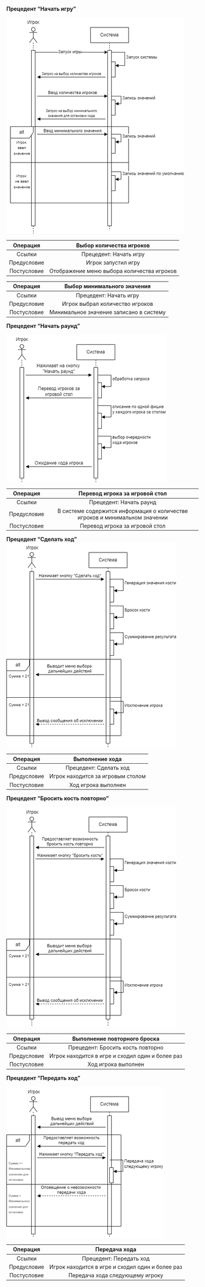 ﻿**Прецедент “Начать игру”**

![](Aspose.Words.50806f09-19c4-4353-91ac-560b512e492d.001.png)

|**Операция**|**Выбор количества игроков**|
| :-: | :-: |
|Ссылки|Прецедент: Начать игру|
|Предусловие|Игрок запустил игру|
|Постусловие|Отображение меню выбора количества игроков|

|**Операция**|**Выбор минимального значения** |
| :-: | :-: |
|Ссылки|Прецедент: Начать игру|
|Предусловие|Игрок выбрал количество игроков|
|Постусловие|Минимальное значение записано в систему|




**Прецедент “Начать раунд”**

![](Aspose.Words.50806f09-19c4-4353-91ac-560b512e492d.002.png)

|**Операция**|**Перевод игрока за игровой стол**|
| :-: | :-: |
|Ссылки|Прецедент: Начать раунд|
|Предусловие|В системе содержится информация о количестве игроков и минимальном значении|
|Постусловие|Перевод игрока за игровой стол|

**Прецедент “Сделать ход”**
![](Aspose.Words.50806f09-19c4-4353-91ac-560b512e492d.003.png)

|**Операция**|**Выполнение хода**|
| :-: | :-: |
|Ссылки|Прецедент: Сделать ход|
|Предусловие|Игрок находится за игровым столом|
|Постусловие|Ход игрока выполнен|







**Прецедент “Бросить кость повторно”**

![](Aspose.Words.50806f09-19c4-4353-91ac-560b512e492d.004.png)

|**Операция**|**Выполнение повторного броска**|
| :-: | :-: |
|Ссылки|Прецедент: Бросить кость повторно|
|Предусловие|Игрок находится в игре и сходил один и более раз|
|Постусловие|Ход игрока выполнен|







**Прецедент “Передать ход”**

![](Aspose.Words.50806f09-19c4-4353-91ac-560b512e492d.005.png)

|**Операция**|**Передача хода**|
| :-: | :-: |
|Ссылки|Прецедент: Передать ход|
|Предусловие|Игрок находится в игре и сходил один и более раз|
|Постусловие|Передача хода следующему игроку |

